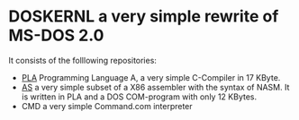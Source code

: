 # DOSKERNL a very simple rewrite of MS-DOS 2.0
It consists of the folllowing repositories:
* [PLA](https://github.com/ALANGUAGE/A2017) Programming Language A, a very simple C-Compiler in 17 KByte.
* [AS](https://github.com/ALANGUAGE/ASM86) a very simple subset of a X86 assembler with the syntax of NASM. It is written in PLA and a DOS COM-program with only 12 KBytes.
* CMD a very simple Command.com interpreter
